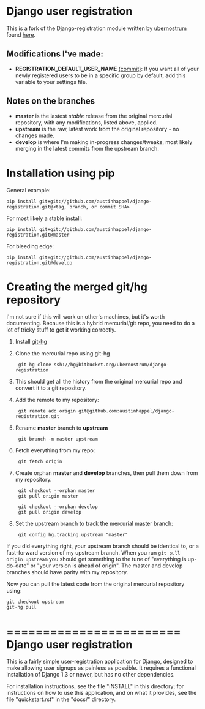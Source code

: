 # Django user registration

This is a fork of the Django-registration module written by [ubernostrum](https://bitbucket.org/ubernostrum) found [here](https://bitbucket.org/ubernostrum/django-registration).

## Modifications I've made:

* **REGISTRATION_DEFAULT_USER_NAME** [(commit)](https://github.com/austinhappel/django-registration/commit/53e5de780d059c5f506ba2f8b792ba4c6b80b94e): If you want all of your newly registered users to be in a specific group by default, add this variable to your settings file.

## Notes on the branches

* **master** is the lastest *stable* release from the original mercurial repository, with any modifications, listed above, applied.
* **upstream** is the raw, latest work from the original repository - no changes made.
* **develop** is where I'm making in-progress changes/tweaks, most likely merging in the latest commits from the upstream branch.

# Installation using pip

General example:

    pip install git+git://github.com/austinhappel/django-registration.git@<tag, branch, or commit SHA>

For most likely a stable install:

    pip install git+git://github.com/austinhappel/django-registration.git@master

For bleeding edge:
    
    pip install git+git://github.com/austinhappel/django-registration.git@develop


# Creating the merged git/hg repository

I'm not sure if this will work on other's machines, but it's worth documenting. Because this is a hybrid mercurial/git repo, you need to do a lot of tricky stuff to get it working correctly.

1. Install [git-hg](https://github.com/cosmin/git-hg)
2. Clone the mercurial repo using git-hg
    
        git-hg clone ssh://hg@bitbucket.org/ubernostrum/django-registration

3. This should get all the history from the original mercurial repo and convert it to a git repository.
4. Add the remote to my repository:

        git remote add origin git@github.com:austinhappel/django-registration.git

5. Rename **master** branch to **upstream**

        git branch -m master upstream

6. Fetch everything from my repo:

        git fetch origin

7. Create orphan **master** and **develop** branches, then pull them down from my repository.

        git checkout --orphan master
        git pull origin master

        git checkout --orphan develop
        git pull origin develop

8. Set the upstream branch to track the mercurial master branch:

        git config hg.tracking.upstream "master"

If you did everything right, your upstream branch should be identical to, or a fast-forward version of my upstream branch. When you run `git pull origin upstream` you should get something to the tune of "everything is up-do-date" or "your version is ahead of origin". The master and develop branches should have parity with my repository.

Now you can pull the latest code from the original mercurial repository using:

    git checkout upstream
    git-hg pull



========================
Django user registration
========================

This is a fairly simple user-registration application for Django,
designed to make allowing user signups as painless as possible. It
requires a functional installation of Django 1.3 or newer, but has no
other dependencies.

For installation instructions, see the file "INSTALL" in this
directory; for instructions on how to use this application, and on
what it provides, see the file "quickstart.rst" in the "docs/"
directory.